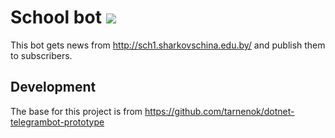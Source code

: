 # School bot ![](https://travis-ci.org/tarnenok/school-bot.svg?branch=master)
This bot gets news from http://sch1.sharkovschina.edu.by/ and publish them to subscribers.

## Development
The base for this project is from https://github.com/tarnenok/dotnet-telegrambot-prototype
